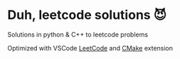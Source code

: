# Duh, leetcode solutions 😈 

Solutions in python & C++ to leetcode problems

Optimized with VSCode [LeetCode](https://marketplace.visualstudio.com/items?itemName=LeetCode.vscode-leetcode) and [CMake](https://marketplace.visualstudio.com/items?itemName=ms-vscode.cmake-tools) extension
